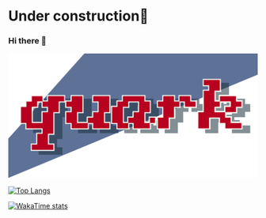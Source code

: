 # Under construction🚧
### Hi there 👋

<picture>
  <source media="(prefers-color-scheme: dark)" srcset="./assets/banner-dark.svg">
  <source media="(prefers-color-scheme: light)" srcset="./assets/banner-light.svg">
  <img alt="QuarkPixel's Banner" src="./assets/banner-dark.svg">
</picture>

[![Top Langs](https://github-readme-stats.vercel.app/api/top-langs/?username=QuarkPixel)](https://github.com/anuraghazra/github-readme-stats)

[![WakaTime stats](https://github-readme-stats.vercel.app/api/wakatime?username=QuarkPixel)](https://wakatime.com/@QuarkPixel)


<!--
**QuarkPixel/QuarkPixel** is a ✨ _special_ ✨ repository because its `README.md` (this file) appears on your GitHub profile.

Here are some ideas to get you started:

- 🔭 I’m currently working on ...
- 🌱 I’m currently learning ...
- 👯 I’m looking to collaborate on ...
- 🤔 I’m looking for help with ...
- 💬 Ask me about ...
- 📫 How to reach me: ...
- 😄 Pronouns: ...
- ⚡ Fun fact: ...
-->
